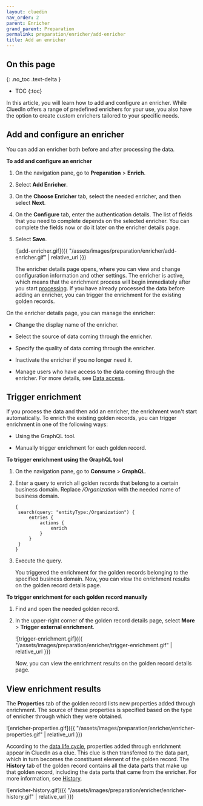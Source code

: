 ```yaml
---
layout: cluedin
nav_order: 2
parent: Enricher
grand_parent: Preparation
permalink: preparation/enricher/add-enricher
title: Add an enricher
---
```

## On this page
{: .no_toc .text-delta }
- TOC
{:toc}

In this article, you will learn how to add and configure an enricher. While CluedIn offers a range of predefined enrichers for your use, you also have the option to create custom enrichers tailored to your specific needs.

## Add and configure an enricher

You can add an enricher both before and after processing the data.

**To add and configure an enricher**

1. On the navigation pane, go to **Preparation** > **Enrich**.

1. Select **Add Enricher**.

1. On the **Choose Enricher** tab, select the needed enricher, and then select **Next**.

1. On the **Configure** tab, enter the authentication details. The list of fields that you need to complete depends on the selected enricher. You can complete the fields now or do it later on the enricher details page.

1. Select **Save**.

    ![add-enricher.gif]({{ "/assets/images/preparation/enricher/add-enricher.gif" | relative_url }})

    The enricher details page opens, where you can view and change configuration information and other settings. The enricher is active, which means that the enrichment process will begin immediately after you start [processing](/integration/process-data). If you have already processed the data before adding an enricher, you can trigger the enrichment for the existing golden records.

On the enricher details page, you can manage the enricher:

- Change the display name of the enricher. 

- Select the source of data coming through the enricher.

- Specify the quality of data coming through the enricher.

- Inactivate the enricher if you no longer need it.

- Manage users who have access to the data coming through the enricher. For more details, see [Data access](/administration/user-access/data-access).

## Trigger enrichment 

If you process the data and then add an enricher, the enrichment won't start automatically. To enrich the existing golden records, you can trigger enrichment in one of the following ways:

- Using the GraphQL tool.

- Manually trigger enrichment for each golden record.

**To trigger enrichment using the GraphQL tool**

1. On the navigation pane, go to **Consume** > **GraphQL**.

1. Enter a query to enrich all golden records that belong to a certain business domain. Replace _/Organization_ with the needed name of business domain.

    ```
    {
     search(query: "entityType:/Organization") {
         entries {
             actions {
                 enrich
             }
         }
     }
    }
    ```

1. Execute the query.

    You triggered the enrichment for the golden records belonging to the specified business domain. Now, you can view the enrichment results on the golden record details page.

**To trigger enrichment for each golden record manually**

1. Find and open the needed golden record.

1. In the upper-right corner of the golden record details page, select **More** > **Trigger external enrichment**.

    ![trigger-enrichment.gif]({{ "/assets/images/preparation/enricher/trigger-enrichment.gif" | relative_url }})

    Now, you can view the enrichment results on the golden record details page.

## View enrichment results

The **Properties** tab of the golden record lists new properties added through enrichment. The source of these properties is specified based on the type of enricher through which they were obtained.

![enricher-properties.gif]({{ "/assets/images/preparation/enricher/enricher-properties.gif" | relative_url }})

According to the [data life cycle](/key-terms-and-features/data-life-cycle), properties added through enrichment appear in CluedIn as a clue. This clue is then transferred to the data part, which in turn becomes the constituent element of the golden record. The **History** tab of the golden record contains all the data parts that make up that golden record, including the data parts that came from the enricher. For more information, see [History](/key-terms-and-features/golden-records/history).

![enricher-history.gif]({{ "/assets/images/preparation/enricher/enricher-history.gif" | relative_url }})
